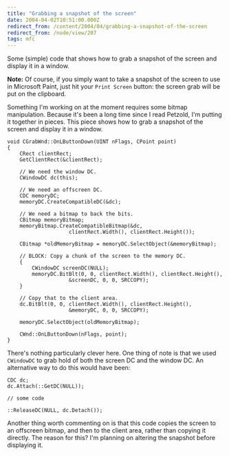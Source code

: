 ```yaml
---
title: "Grabbing a snapshot of the screen"
date: 2004-04-02T10:51:00.000Z
redirect_from: /content/2004/04/grabbing-a-snapshot-of-the-screen
redirect_from: /node/view/207
tags: mfc
---
```

Some (simple) code that shows how to grab a snapshot of the screen and display it in a window.

**Note:** Of course, if you simply want to take a snapshot of the screen to use in Microsoft Paint, just hit your `Print Screen` button: the screen grab will be put on the clipboard.

Something I'm working on at the moment requires some bitmap manipulation. Because it's been a long time since I read Petzold, I'm putting it together in pieces. This piece shows how to grab a snapshot of the screen and display it in a window.

```
void CGrabWnd::OnLButtonDown(UINT nFlags, CPoint point)
{
    CRect clientRect;
    GetClientRect(&clientRect);

    // We need the window DC.
    CWindowDC dc(this);

    // We need an offscreen DC.
    CDC memoryDC;
    memoryDC.CreateCompatibleDC(&dc);

    // We need a bitmap to back the bits.
    CBitmap memoryBitmap;
    memoryBitmap.CreateCompatibleBitmap(&dc,
                    clientRect.Width(), clientRect.Height());

    CBitmap *oldMemoryBitmap = memoryDC.SelectObject(&memoryBitmap);

    // BLOCK: Copy a chunk of the screen to the memory DC.
    {
        CWindowDC screenDC(NULL);
        memoryDC.BitBlt(0, 0, clientRect.Width(), clientRect.Height(),
                    &screenDC, 0, 0, SRCCOPY);
    }

    // Copy that to the client area.
    dc.BitBlt(0, 0, clientRect.Width(), clientRect.Height(),
                    &memoryDC, 0, 0, SRCCOPY);

    memoryDC.SelectObject(oldMemoryBitmap);

    CWnd::OnLButtonDown(nFlags, point);
}
```

There's nothing particularly clever here. One thing of note is that we used `CWindowDC` to grab hold of both the screen DC and the window DC. An alternative way to do this would have been:

```
CDC dc;
dc.Attach(::GetDC(NULL));

// some code

::ReleaseDC(NULL, dc.Detach());
```

Another thing worth commenting on is that this code copies the screen to an offscreen bitmap, and then to the client area, rather than copying it directly. The reason for this? I'm planning on altering the snapshot before displaying it.

